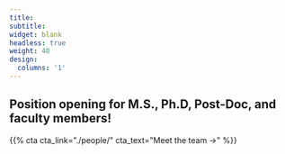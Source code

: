 ```yaml
---
title:
subtitle:
widget: blank
headless: true
weight: 40
design:
  columns: '1'
---
```

## Position opening for M.S., Ph.D, Post-Doc, and faculty members!

{{% cta cta_link="./people/" cta_text="Meet the team →" %}}
